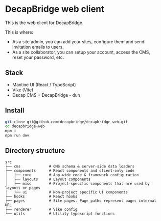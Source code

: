 # DecapBridge web client

This is the web client for DecapBridge.

This is where:

- As a site admin, you can add your sites, configure them and send invitation emails to users.
- As a site collaborator, you can setup your account, access the CMS, reset your password, etc.

## Stack

- Mantine UI (React / TypeScript)
- Vike (Vite)
- Decap CMS + DecapBridge - duh

## Install

```sh
git clone git@github.com:decapbridge/decapbridge-web.git
cd decapbridge-web
npm i
npm run dev
```

## Directory structure

```
src
├── cms             # CMS schema & server-side data loaders
├── components      # React components and client-only code
│   ├── core        # App-wide code & framework configuration
│   ├── layouts     # Layout components
│   ├── misc        # Project-specific components that are used by layouts or pages
│   └── ui          # Non-project specific UI components
├── hooks           # React hooks
├── pages           # Site pages. Page paths represent pages internal URL
├── renderer        # Vike config
└── utils           # Utility typescript functions
```
